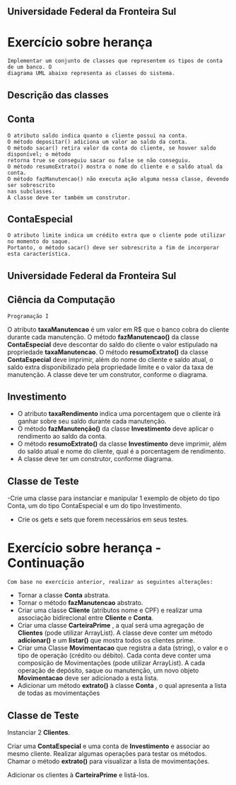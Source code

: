 ## Universidade Federal da Fronteira Sul

# Exercício sobre herança

```
Implementar um conjunto de classes que representem os tipos de conta de um banco. O
diagrama UML abaixo representa as classes do sistema.
```
## Descrição das classes

## Conta

```
O atributo saldo indica quanto o cliente possui na conta.
O método depositar() adiciona um valor ao saldo da conta.
O método sacar() retira valor da conta do cliente, se houver saldo disponível; o método
retorna true se conseguiu sacar ou false se não conseguiu.
O método resumoExtrato() mostra o nome do cliente e o saldo atual da conta.
O método fazManutencao() não executa ação alguma nessa classe, devendo ser sobrescrito
nas subclasses.
A classe deve ter também um construtor.
```
## ContaEspecial

```
O atributo limite indica um crédito extra que o cliente pode utilizar no momento do saque.
Portanto, o método sacar() deve ser sobrescrito a fim de incorporar esta característica.
```

## Universidade Federal da Fronteira Sul

## Ciência da Computação

```
Programação I
```
O atributo **taxaManutencao** é um valor em R$ que o banco cobra do cliente durante cada
manutenção. O método **fazManutencao()** da classe **ContaEspecial** deve descontar do saldo
do cliente o valor estipulado na propriedade **taxaManutencao**.
O método **resumoExtrato()** da classe **ContaEspecial** deve imprimir, além do nome do
cliente e saldo atual, o saldo extra disponibilizado pela propriedade limite e o valor da taxa
de manutenção.
A classe deve ter um construtor, conforme o diagrama.

## Investimento

- O atributo **taxaRendimento** indica uma porcentagem que o cliente irá ganhar sobre seu saldo durante cada manutenção.
- O método **fazManutenção()** da classe **Investimento** deve aplicar o rendimento ao saldo da conta.
- O método **resumoExtrato()** da classe **Investimento** deve imprimir, além do saldo atual e nome do cliente, qual é a porcentagem de rendimento.
- A classe deve ter um construtor, conforme diagrama.

## Classe de Teste

-Crie uma classe para instanciar e manipular 1 exemplo de objeto do tipo Conta, um do tipo ContaEspecial e um do tipo Investimento.

* Crie os gets e sets que forem necessários em seus testes.

# Exercício sobre herança - Continuação

```
Com base no exercício anterior, realizar as seguintes alterações:
```
- Tornar a classe **Conta** abstrata.
- Tornar o método **fazManutencao** abstrato.
- Criar uma classe **Cliente** (atributos nome e CPF) e realizar uma associação bidirecional entre **Cliente** e **Conta**.
- Criar uma classe **CarteiraPrime** , a qual será uma agregação de **Clientes** (pode utilizar ArrayList). A classe deve conter um método **adicionar()** e um **listar()** que mostra todos os clientes prime.
- Criar uma Classe **Movimentacao** que registra a data (string), o valor e o tipo de operação (crédito ou débito). Cada conta deve conter uma composição de Movimentações (pode utilizar ArrayList). A cada operação de depósito, saque ou manutenção, um novo objeto **Movimentacao** deve ser adicionado a esta lista.
- Adicionar um método **extrato()** à classe **Conta** , o qual apresenta a lista de todas as movimentações

## Classe de Teste

Instanciar 2 **Clientes**.

Criar uma **ContaEspecial** e uma conta de **Investimento** e associar ao mesmo cliente.
Realizar algumas operações para testar os métodos. Chamar o método **extrato()** para
visualizar a lista de movimentações.

Adicionar os clientes à **CarteiraPrime** e listá-los.




